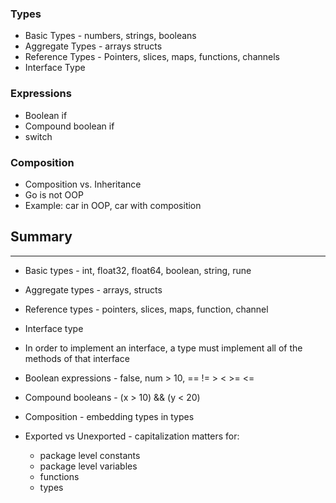 ### Types 

- Basic Types - numbers, strings, booleans
- Aggregate Types - arrays structs
- Reference Types - Pointers, slices, maps, functions, channels 
- Interface Type 

### Expressions 

- Boolean if
- Compound boolean if
- switch

### Composition 

- Composition vs. Inheritance 
- Go is not OOP 
- Example: car in OOP, car with composition 

## Summary 

---

- Basic types - int, float32, float64, boolean, string, rune 
- Aggregate types - arrays, structs 
- Reference types - pointers, slices, maps, function, channel 
- Interface type 
- In order to implement an interface, a type must implement all of the methods of that interface 
- Boolean expressions - false, num > 10, == != > < >= <= 
- Compound booleans - (x > 10) && (y < 20)

- Composition - embedding types in types 
- Exported vs Unexported - capitalization matters for:
  - package level constants 
  - package level variables 
  - functions 
  - types

